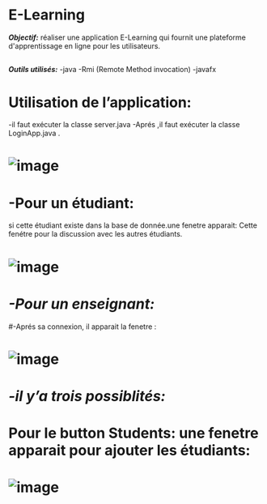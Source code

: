 # E-Learning
***Objectif:***
réaliser une application E-Learning qui fournit une plateforme d'apprentissage en ligne pour les utilisateurs.
##
***Outils utilisés:***
-java
-Rmi (Remote Method invocation)
-javafx
##
# **Utilisation de l’application:**
-il faut exécuter la classe server.java 
-Aprés ,il faut exécuter la classe LoginApp.java .
###
# ![image](https://user-images.githubusercontent.com/108548578/216555857-9323d207-761e-4b87-8cb8-81b64dea27de.png)
# -Pour un étudiant:
si cette étudiant existe dans la base de donnée.une fenetre apparait:
Cette fenétre pour la discussion avec les autres étudiants.

# ![image](https://user-images.githubusercontent.com/108548578/216556183-362df8f2-0051-48f4-9892-eeff7be5fad2.png)
# ***-Pour un enseignant:***
 #-Aprés sa connexion, il apparait la fenetre :
 
 # ![image](https://user-images.githubusercontent.com/108548578/216556380-160f63c3-c22c-4d56-a604-ecd93b429fa6.png)
# ***-il y’a trois possiblités:***
# Pour le button Students:  une fenetre apparait pour ajouter les étudiants:
# ![image](https://user-images.githubusercontent.com/108548578/216557975-17ce061a-e8da-4936-a41d-925a133fa980.png)  





